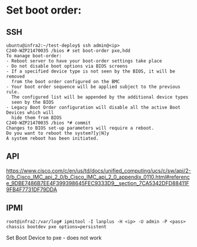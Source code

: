 # Set boot order:

## SSH
```
ubuntu@infra2:~/test-deploy$ ssh admin@<ip>
C240-WZP21470035 /bios # set boot-order pxe,hdd    
To manage boot-order:
- Reboot server to have your boot-order settings take place
- Do not disable boot options via BIOS screens
- If a specified device type is not seen by the BIOS, it will be removed
  from the boot order configured on the BMC
- Your boot order sequence will be applied subject to the previous rule.
  The configured list will be appended by the additional device types
  seen by the BIOS
- Legacy Boot Order configuration will disable all the active Boot Devices which will
  hide them from BIOS
C240-WZP21470035 /bios *# commit          
Changes to BIOS set-up parameters will require a reboot.
Do you want to reboot the system?[y|N]y
A system reboot has been initiated.
```

## API
https://www.cisco.com/c/en/us/td/docs/unified_computing/ucs/c/sw/api/2-0/b_Cisco_IMC_api_2_0/b_Cisco_IMC_api_2_0_appendix_0110.html#reference_9DBE7486B7EE4F399398645FEC9333D9__section_7CA5342DFD88411F9FB4F7731DF79DDA

## IPMI

```
root@infra2:/var/log# ipmitool -I lanplus -H <ip> -U admin -P <pass> chassis bootdev pxe options=persistent
```
Set Boot Device to pxe - does not work
